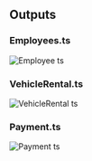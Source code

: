 ## Outputs

### Employees.ts
![Employee ts](https://github.com/user-attachments/assets/287eaf8b-e6f2-4b63-90c5-9aeef66c8859)

### VehicleRental.ts
![VehicleRental ts](https://github.com/user-attachments/assets/c5a77629-e530-4a4e-830f-3981b0d367d0)

### Payment.ts
![Payment ts](https://github.com/user-attachments/assets/97a1d8ce-a6a0-4ef9-bee5-904697cb9aec)
